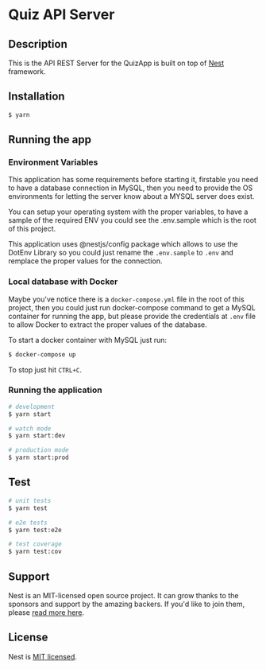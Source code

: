 # Quiz API Server
## Description

This is the API REST Server for the QuizApp is built on top of [Nest](https://github.com/nestjs/nest) framework.

## Installation

```bash
$ yarn
```

## Running the app

### Environment Variables 

This application has some requirements before starting it, firstable you need to have a database connection in MySQL, then you need to provide the OS environments for letting the server know about a MYSQL server does exist. 

You can setup your operating system with the proper variables, to have a sample of the required ENV you could see the .env.sample which is the root of this project. 

This application uses @nestjs/config package which allows to use the DotEnv Library so you could just rename the `.env.sample` to `.env` and remplace the proper values for the connection.

### Local database with Docker

Maybe you've notice there is a `docker-compose.yml` file in the root of this project, then you could just run docker-compose command to get a MySQL container for running the app, but please provide the credentials at `.env` file to allow Docker to extract the proper values of the database.

To start a docker container with MySQL just run:

```bash
$ docker-compose up
```

To stop just hit `CTRL+C`.

### Running the application

```bash
# development
$ yarn start

# watch mode
$ yarn start:dev

# production mode
$ yarn start:prod
```

## Test

```bash
# unit tests
$ yarn test

# e2e tests
$ yarn test:e2e

# test coverage
$ yarn test:cov
```

## Support

Nest is an MIT-licensed open source project. It can grow thanks to the sponsors and support by the amazing backers. If you'd like to join them, please [read more here](https://docs.nestjs.com/support).

## License

  Nest is [MIT licensed](LICENSE).

